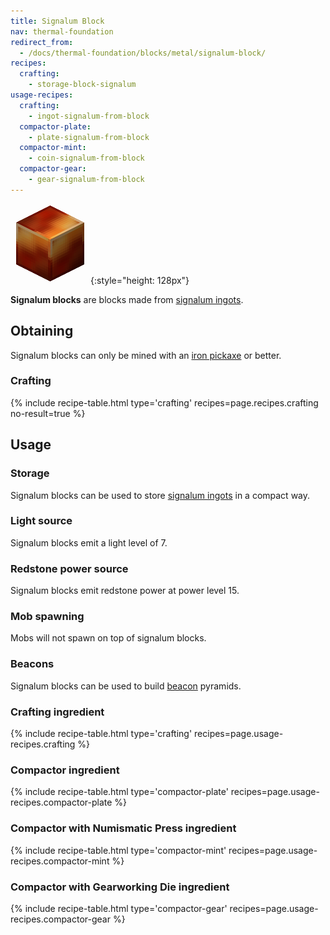 ```yaml
---
title: Signalum Block
nav: thermal-foundation
redirect_from:
  - /docs/thermal-foundation/blocks/metal/signalum-block/
recipes:
  crafting:
    - storage-block-signalum
usage-recipes:
  crafting:
    - ingot-signalum-from-block
  compactor-plate:
    - plate-signalum-from-block
  compactor-mint:
    - coin-signalum-from-block
  compactor-gear:
    - gear-signalum-from-block
---
```


![Signalum block](/assets/images/thermal-foundation/storage-block-signalum.png){:style="height: 128px"}


**Signalum blocks** are blocks made from [signalum
ingots](/docs/signalum-ingot/).


Obtaining
---------

Signalum blocks can only be mined with an [iron
pickaxe](https://minecraft.gamepedia.com/Pickaxe) or better.

### Crafting
{% include recipe-table.html type='crafting' recipes=page.recipes.crafting no-result=true %}


Usage
-----

### Storage
Signalum blocks can be used to store [signalum ingots](/docs/signalum-ingot/) in
a compact way.

### Light source
Signalum blocks emit a light level of 7.

### Redstone power source
Signalum blocks emit redstone power at power level 15.

### Mob spawning
Mobs will not spawn on top of signalum blocks.

### Beacons
Signalum blocks can be used to build
[beacon](https://minecraft.gamepedia.com/Beacon) pyramids.

### Crafting ingredient
{% include recipe-table.html type='crafting' recipes=page.usage-recipes.crafting %}

### Compactor ingredient
{% include recipe-table.html type='compactor-plate' recipes=page.usage-recipes.compactor-plate %}

### Compactor with Numismatic Press ingredient
{% include recipe-table.html type='compactor-mint' recipes=page.usage-recipes.compactor-mint %}

### Compactor with Gearworking Die ingredient
{% include recipe-table.html type='compactor-gear' recipes=page.usage-recipes.compactor-gear %}
